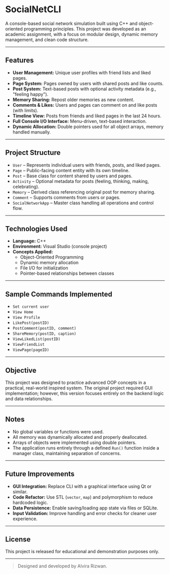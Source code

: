 # SocialNetCLI 

A console-based social network simulation built using C++ and object-oriented programming principles. This project was developed as an academic assignment, with a focus on modular design, dynamic memory management, and clean code structure.

---

##  Features

- **User Management:** Unique user profiles with friend lists and liked pages.
- **Page System:** Pages owned by users with shared posts and like counts.
- **Post System:** Text-based posts with optional activity metadata (e.g., "feeling happy").
- **Memory Sharing:** Repost older memories as new content.
- **Comments & Likes:** Users and pages can comment on and like posts (with limits).
- **Timeline View:** Posts from friends and liked pages in the last 24 hours.
- **Full Console I/O Interface:** Menu-driven, text-based interaction.
- **Dynamic Allocation:** Double pointers used for all object arrays, memory handled manually.

---

##  Project Structure

- `User` – Represents individual users with friends, posts, and liked pages.
- `Page` – Public-facing content entity with its own timeline.
- `Post` – Base class for content shared by users and pages.
- `Activity` – Optional metadata for posts (feeling, thinking, making, celebrating).
- `Memory` – Derived class referencing original post for memory sharing.
- `Comment` – Supports comments from users or pages.
- `SocialNetworkApp` – Master class handling all operations and control flow.

---

##  Technologies Used

- **Language:** C++
- **Environment:** Visual Studio (console project)
- **Concepts Applied:**
  - Object-Oriented Programming
  - Dynamic memory allocation
  - File I/O for initialization
  - Pointer-based relationships between classes

---

##  Sample Commands Implemented

- `Set current user`
- `View Home`
- `View Profile`
- `LikePost(postID)`
- `PostComment(postID, comment)`
- `ShareMemory(postID, caption)`
- `ViewLikedList(postID)`
- `ViewFriendList`
- `ViewPage(pageID)`

---

##  Objective

This project was designed to practice advanced OOP concepts in a practical, real-world inspired system. The original project required GUI implementation; however, this version focuses entirely on the backend logic and data relationships.

---

##  Notes

- No global variables or functions were used.
- All memory was dynamically allocated and properly deallocated.
- Arrays of objects were implemented using double pointers.
- The application runs entirely through a defined `Run()` function inside a manager class, maintaining separation of concerns.

---

##  Future Improvements

- **GUI Integration:** Replace CLI with a graphical interface using Qt or similar.
- **Code Refactor:** Use STL (`vector`, `map`) and polymorphism to reduce hardcoded logic.
- **Data Persistence:** Enable saving/loading app state via files or SQLite.
- **Input Validation:** Improve handling and error checks for cleaner user experience.


---

##  License

This project is released for educational and demonstration purposes only.

---

> Designed and developed by Alvira Rizwan.





